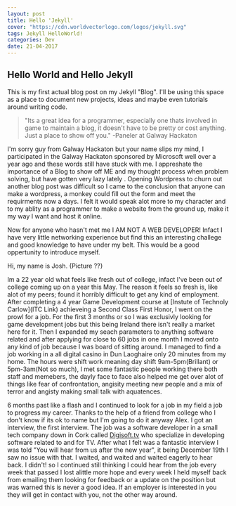 ```yaml
---
layout: post
title: Hello 'Jekyll'
cover: "https://cdn.worldvectorlogo.com/logos/jekyll.svg"
tags: Jekyll HelloWorld!
categories: Dev
date: 21-04-2017
---
```


## Hello World and Hello Jekyll

This is my first actual blog post on my Jekyll "Blog". I'll be using this space as a place to document new projects, ideas
and maybe even tutorials around writing code. 
> "Its a great idea for a programmer, especially one thats involved in game to maintain a blog, it doesn't have to be pretty or cost anything. Just a place to show off you." -Paneler at Galway Hackaton 

I'm sorry guy from Galway Hackaton but your name slips my mind, I participated in the Galway Hackaton sponsored by Microsoft well over a year ago and these words 
still have stuck with me. I appreshate the importance of a Blog to show off ME and my thought process when problem solving, but have gotten very lazy lately 
. Opening Wordpress to churn out another blog post was difficult so I came to the conclusion that anyone can make a wordpress, a monkey could fill out the form and meet 
the requirments now a days. I felt it would speak alot more to my character and to my ablity as a programmer to make a website from the ground up, make it my way I want and 
host it online.

Now for anyone who hasn't met me I AM NOT A WEB DEVELOPER! Infact I have very little networking experience but find this an interesting challege and good knowledge to have under
 my belt. This would be a good oppertunity to introduce myself. 
 
 Hi, my name is Josh. {Picture ??} 
 
 Im a 22 year old what feels like fresh out of college, infact I've been out of college coming up on
 a year this May. The reason it feels so fresh is, like alot of my peers; found it horribly difficult to get any kind of employment. After completing a 4 year Game Development course
 at [Instute of Technoly Carlow](ITC Link) achieveing a Second Class First Honor, I went on the prowl for a job. For the first 3 months or so I was exclusivly looking for game development
 jobs but this being Ireland there isn't really a market here for it. Then I expanded my seach parameters to anything software related and after applying for close to 60 jobs in one month 
 I moved onto any kind of job because I was board of sitting around. I managed to find a job working in a all digital casino in Dun Laoghaire only 20 minutes from my home. The hours were 
 shift work meaning day shift 9am-5pm(Brillant) or 5pm-3am(Not so much), I met some fantastic people working there both staff and memebers, the dayly face to face also helped me get over 
 alot of things like fear of confrontation, angisity meeting new people and a mix of terror and angisty making small talk with aquatences.
 
 6 months past like a flash and I continued to look for a job in my field a job to progress my career. Thanks to the help of a friend from college who I don't know if its ok to name but I'm 
 going to do it anyway Alex. I got an interview, the first interview. The job was a software developer in a small tech company down in Cork called [Digisoft.tv]() who specialize in developing 
 software related to and for TV. After what I felt was a fantastic interview I was told "You will hear from us after the new year", it being December 19th I saw no issue with that. I waited, and waited
  and waited eagerly to hear back. I didn't! so I continued still thinking I could hear from the job every week that passed I lost alittle more hope and every week I held myself back from emailing 
  them looking for feedback or a update on the position but was warned this is never a good idea. If an employer is interested in you they will get in contact with you, not the other way around.